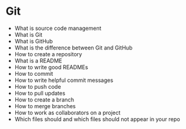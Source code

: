 # Git

+ What is source code management
+ What is Git
+ What is GitHub
+ What is the difference between Git and GitHub
+ How to create a repository
+ What is a README
+ How to write good READMEs
+ How to commit
+ How to write helpful commit messages
+ How to push code
+ How to pull updates
+ How to create a branch
+ How to merge branches
+ How to work as collaborators on a project
+ Which files should and which files should not appear in your repo